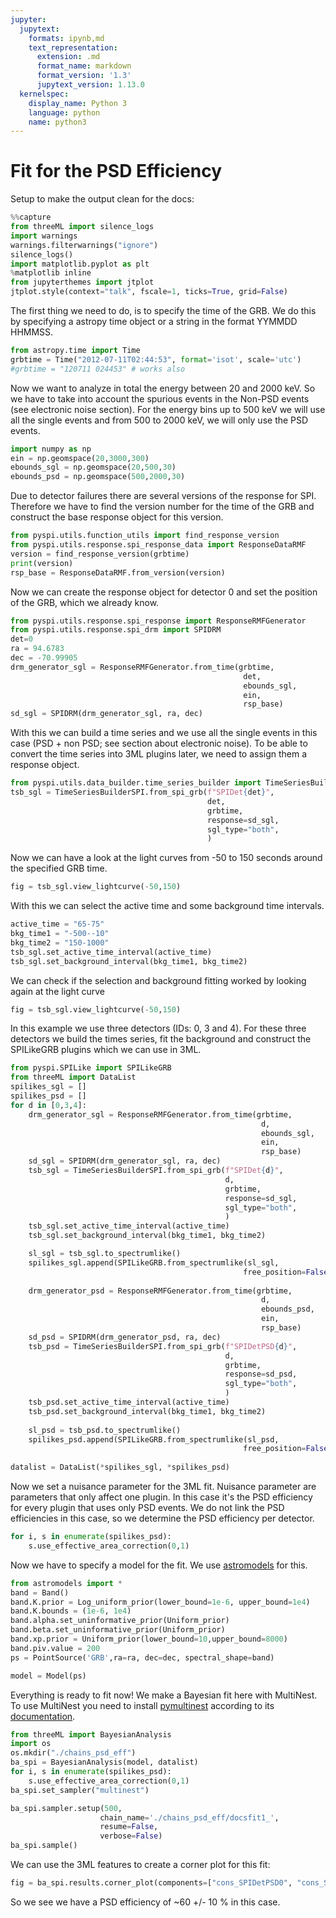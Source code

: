 ```yaml
---
jupyter:
  jupytext:
    formats: ipynb,md
    text_representation:
      extension: .md
      format_name: markdown
      format_version: '1.3'
      jupytext_version: 1.13.0
  kernelspec:
    display_name: Python 3
    language: python
    name: python3
---
```


# Fit for the PSD Efficiency


Setup to make the output clean for the docs:
```python
%%capture
from threeML import silence_logs
import warnings
warnings.filterwarnings("ignore")
silence_logs()
import matplotlib.pyplot as plt
%matplotlib inline
from jupyterthemes import jtplot
jtplot.style(context="talk", fscale=1, ticks=True, grid=False)
```

The first thing we need to do, is to specify the time of the GRB. We do this by specifying a astropy time object or a string in the format YYMMDD HHMMSS.
```python
from astropy.time import Time
grbtime = Time("2012-07-11T02:44:53", format='isot', scale='utc')
#grbtime = "120711 024453" # works also
```

Now we want to analyze in total the energy between 20 and 2000 keV. So we have to take into account the spurious events in the Non-PSD events (see electronic noise section). For the energy bins up to 500 keV we will use all the single events and from 500 to 2000 keV, we will only use the PSD events.
```python
import numpy as np
ein = np.geomspace(20,3000,300)
ebounds_sgl = np.geomspace(20,500,30)
ebounds_psd = np.geomspace(500,2000,30)
```

Due to detector failures there are several versions of the response for SPI. Therefore we have to find the version number for the time of the GRB and construct the base response object for this version.
```python
from pyspi.utils.function_utils import find_response_version
from pyspi.utils.response.spi_response_data import ResponseDataRMF
version = find_response_version(grbtime)
print(version)
rsp_base = ResponseDataRMF.from_version(version)
```

Now we can create the response object for detector 0 and set the position of the GRB, which we already know.
```python
from pyspi.utils.response.spi_response import ResponseRMFGenerator
from pyspi.utils.response.spi_drm import SPIDRM
det=0
ra = 94.6783
dec = -70.99905
drm_generator_sgl = ResponseRMFGenerator.from_time(grbtime, 
                                                    det,
                                                    ebounds_sgl, 
                                                    ein,
                                                    rsp_base)
sd_sgl = SPIDRM(drm_generator_sgl, ra, dec)
```

With this we can build a time series and we use all the single events in this case (PSD + non PSD; see section about electronic noise). To be able to convert the time series into 3ML plugins later, we need to assign them a response object.

```python
from pyspi.utils.data_builder.time_series_builder import TimeSeriesBuilderSPI
tsb_sgl = TimeSeriesBuilderSPI.from_spi_grb(f"SPIDet{det}", 
                                            det, 
                                            grbtime, 
                                            response=sd_sgl,
                                            sgl_type="both",
                                            )
```

Now we can have a look at the light curves from -50 to 150 seconds around the specified GRB time.

```python
fig = tsb_sgl.view_lightcurve(-50,150)
```

With this we can select the active time and some background time intervals.

```python
active_time = "65-75"
bkg_time1 = "-500--10"
bkg_time2 = "150-1000"
tsb_sgl.set_active_time_interval(active_time)
tsb_sgl.set_background_interval(bkg_time1, bkg_time2)
```

We can check if the selection and background fitting worked by looking again at the light curve

```python
fig = tsb_sgl.view_lightcurve(-50,150)
```

In this example we use three detectors (IDs: 0, 3 and 4). For these three detectors we build the times series, fit the background and construct the SPILikeGRB plugins which we can use in 3ML.

```python
from pyspi.SPILike import SPILikeGRB
from threeML import DataList
spilikes_sgl = []
spilikes_psd = []
for d in [0,3,4]:
    drm_generator_sgl = ResponseRMFGenerator.from_time(grbtime, 
                                                        d,
                                                        ebounds_sgl, 
                                                        ein,
                                                        rsp_base)
    sd_sgl = SPIDRM(drm_generator_sgl, ra, dec)
    tsb_sgl = TimeSeriesBuilderSPI.from_spi_grb(f"SPIDet{d}", 
                                                d,
                                                grbtime, 
                                                response=sd_sgl,
                                                sgl_type="both",
                                                )
    tsb_sgl.set_active_time_interval(active_time)
    tsb_sgl.set_background_interval(bkg_time1, bkg_time2)

    sl_sgl = tsb_sgl.to_spectrumlike()
    spilikes_sgl.append(SPILikeGRB.from_spectrumlike(sl_sgl,
                                                    free_position=False))
                                                    
    drm_generator_psd = ResponseRMFGenerator.from_time(grbtime, 
                                                        d,
                                                        ebounds_psd, 
                                                        ein,
                                                        rsp_base)
    sd_psd = SPIDRM(drm_generator_psd, ra, dec)
    tsb_psd = TimeSeriesBuilderSPI.from_spi_grb(f"SPIDetPSD{d}", 
                                                d,
                                                grbtime, 
                                                response=sd_psd,
                                                sgl_type="both",
                                                )
    tsb_psd.set_active_time_interval(active_time)
    tsb_psd.set_background_interval(bkg_time1, bkg_time2)
    
    sl_psd = tsb_psd.to_spectrumlike()
    spilikes_psd.append(SPILikeGRB.from_spectrumlike(sl_psd,
                                                    free_position=False))
                                                    
datalist = DataList(*spilikes_sgl, *spilikes_psd)
```

Now we set a nuisance parameter for the 3ML fit. Nuisance parameter are parameters that only affect one plugin. In this case it's the PSD efficiency for every plugin that uses only PSD events. We do not link the PSD efficiencies in this case, so we determine the PSD efficiency per detector.

```python
for i, s in enumerate(spilikes_psd):
    s.use_effective_area_correction(0,1)
```

Now we have to specify a model for the fit. We use [astromodels](https://astromodels.readthedocs.io/en/latest/) for this.

```python
from astromodels import *
band = Band()
band.K.prior = Log_uniform_prior(lower_bound=1e-6, upper_bound=1e4)
band.K.bounds = (1e-6, 1e4)
band.alpha.set_uninformative_prior(Uniform_prior)
band.beta.set_uninformative_prior(Uniform_prior)
band.xp.prior = Uniform_prior(lower_bound=10,upper_bound=8000)
band.piv.value = 200
ps = PointSource('GRB',ra=ra, dec=dec, spectral_shape=band)

model = Model(ps)
```

Everything is ready to fit now! We make a Bayesian fit here with MultiNest. To use MultiNest you need to install [pymultinest](https://github.com/JohannesBuchner/PyMultiNest) according to its [documentation](https://johannesbuchner.github.io/PyMultiNest/install.html). 

```python
from threeML import BayesianAnalysis
import os
os.mkdir("./chains_psd_eff")
ba_spi = BayesianAnalysis(model, datalist)
for i, s in enumerate(spilikes_psd):
    s.use_effective_area_correction(0,1)
ba_spi.set_sampler("multinest")

ba_spi.sampler.setup(500,
                    chain_name='./chains_psd_eff/docsfit1_',
                    resume=False,
                    verbose=False)
ba_spi.sample()
```

We can use the 3ML features to create a corner plot for this fit:

```python
fig = ba_spi.results.corner_plot(components=["cons_SPIDetPSD0", "cons_SPIDetPSD3", "cons_SPIDetPSD4"])
```

So we see we have a PSD efficiency of ~60 +/- 10 % in this case. 
